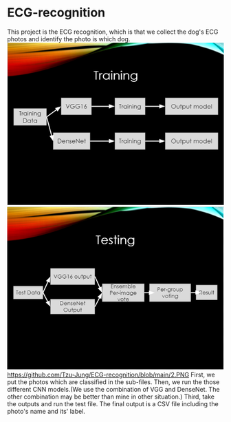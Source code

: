 # ECG-recognition
This project is the ECG recognition, which is that we collect the dog's ECG photos and identify the photo is which dog.
![image](https://github.com/Tzu-Jung/ECG-recognition/blob/main/1.PNG)
![image](https://github.com/Tzu-Jung/ECG-recognition/blob/main/2.PNG)
https://github.com/Tzu-Jung/ECG-recognition/blob/main/2.PNG
First, we put the photos which are classified in the sub-files.
Then, we run the those different CNN models.(We use the combination of VGG and DenseNet. The other combination may be better than mine in other situation.)
Third, take the outputs and run the test file.
The final output is a CSV file including the photo's name and its' label.
